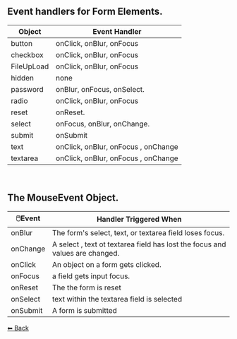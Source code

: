 ## Event handlers for Form Elements.
|Object | Event Handler|
|-------|--------------|
|button | onClick, onBlur, onFocus   |
|checkbox | onClick, onBlur, onFocus   |
|FileUpLoad| onClick, onBlur, onFocus|
|hidden|none|
|password|	onBlur, onFocus, onSelect.|
|radio|	onClick, onBlur, onFocus|
|reset|	onReset.|
|select|	onFocus, onBlur, onChange.|
|submit|	onSubmit|
|text|	onClick, onBlur, onFocus , onChange|
|textarea|	onClick, onBlur, onFocus , onChange|
<br/>

## The MouseEvent Object.
|🖱️Event| Handler	Triggered When|
|------|----------|
|onBlur|	The form's select, text, or textarea field loses focus.|
|onChange|	A select , text ot textarea field has lost the focus and values are changed.|
|onClick|	An object on a form gets clicked.|
|onFocus|	a field gets input focus.|
|onReset|	The the form is reset|
|onSelect|	text within the textarea field is selected|
|onSubmit|	A form is submitted|

[⬅ Back](./readme.md)
